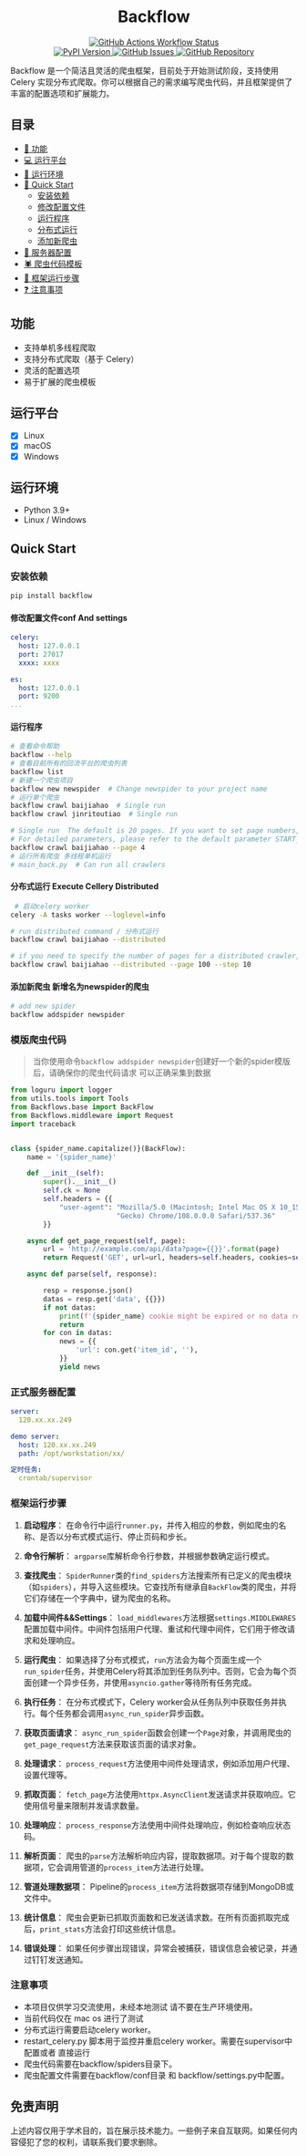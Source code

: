 <div align="center">
    <h1>Backflow</h1>
</div>

<div align="center">
    <a href="https://github.com/redpintings/Flowback">
        <img alt="GitHub Actions Workflow Status" src="https://image.dzplus.dzng.com/2025/01/09/17364137282465.jpg" />
    </a>
</div>

<div align="center">
    <a href="https://pypi.org/project/backflow/">
        <img alt="PyPI Version" src="https://image.dzplus.dzng.com/2024/06/06/17176696807966.jpg" />
    </a>
    <a href="https://github.com/redpintings/Flowback/issues">
        <img alt="GitHub Issues" src="https://image.dzplus.dzng.com/2024/06/06/17176697207099.jpg" />
    </a>
    <a href="https://github.com/redpintings/Flowback">
        <img alt="GitHub Repository" src="https://image.dzplus.dzng.com/2024/06/06/17176697507539.jpg" />
    </a>
</div>

Backflow 是一个简洁且灵活的爬虫框架，目前处于开始测试阶段，支持使用 Celery 实现分布式爬取。你可以根据自己的需求编写爬虫代码，并且框架提供了丰富的配置选项和扩展能力。

## 目录

- [🎯 功能](#功能)
- [💻 运行平台](#运行平台)
- [🔧 运行环境](#运行环境)
- [🏃‍ Quick Start](#quick-start)
    - [安装依赖](#安装依赖)
    - [修改配置文件](#修改配置文件)
    - [运行程序](#运行程序)
    - [分布式运行](#分布式运行)
    - [添加新爬虫](#添加新爬虫)
- [💼 服务器配置](#服务器配置)
- [🕷️ 爬虫代码模板](#爬虫代码模板)
- [👨 框架运行步骤](#框架运行步骤)
- [❓ 注意事项](#注意事项)

## 功能

- 支持单机多线程爬取
- 支持分布式爬取（基于 Celery）
- 灵活的配置选项
- 易于扩展的爬虫模板

## 运行平台

- [x] Linux
- [x] macOS
- [x] Windows

## 运行环境

- Python 3.9+
- Linux / Windows

## Quick Start

### 安装依赖

```bash
pip install backflow
```

#### 修改配置文件conf And settings

```yaml
celery:
  host: 127.0.0.1
  port: 27017
  xxxx: xxxx

es:
  host: 127.0.0.1
  port: 9200
...

```

#### 运行程序

```bash
# 查看命令帮助
backflow --help
# 查看目前所有的回流平台的爬虫列表
backflow list
# 新建一个爬虫项目
backflow new newspider  # Change newspider to your project name
# 运行单个爬虫
backflow crawl baijiahao  # Single run
backflow crawl jinritoutiao  # Single run

# Single run  The default is 20 pages. If you want to set page numbers, use the --page parameter
# For detailed parameters, please refer to the default parameter START_PAGE END_PAGE PAGE_STEP in settings.py
backflow crawl baijiahao --page 4  
# 运行所有爬虫 多线程单机运行
# main_back.py  # Can run all crawlers

```

#### 分布式运行 Execute Cellery Distributed

```bash
 # 启动celery worker
celery -A tasks worker --loglevel=info 

# run distributed command / 分布式运行
backflow crawl baijiahao --distributed

# if you need to specify the number of pages for a distributed crawler, 100 pages, and a step size of 10
backflow crawl baijiahao --distributed --page 100 --step 10

```

#### 添加新爬虫 新增名为newspider的爬虫

```bash
# add new spider
backflow addspider newspider

```


### 模版爬虫代码

  > 当你使用命令`backflow addspider newspider`创建好一个新的spider模版后，请确保你的爬虫代码请求 可以正确采集到数据

```python
from loguru import logger
from utils.tools import Tools
from Backflows.base import BackFlow
from Backflows.middleware import Request
import traceback


class {spider_name.capitalize()}(BackFlow):
    name = '{spider_name}'

    def __init__(self):
        super().__init__()
        self.ck = None
        self.headers = {{
            "user-agent": "Mozilla/5.0 (Macintosh; Intel Mac OS X 10_15_7) AppleWebKit/537.36 (KHTML, like "
                          "Gecko) Chrome/108.0.0.0 Safari/537.36"
        }}

    async def get_page_request(self, page):
        url = 'http://example.com/api/data?page={{}}'.format(page)
        return Request('GET', url=url, headers=self.headers, cookies=self.ck, meta={{'page': page}})

    async def parse(self, response):

        resp = response.json()
        datas = resp.get('data', {{}})
        if not datas:
            print(f'{spider_name} cookie might be expired or no data returned.')
            return
        for con in datas:
            news = {{
                'url': con.get('item_id', ''),
            }}
            yield news

```

### 正式服务器配置

```yaml
server:
  120.xx.xx.249

demo server:
  host: 120.xx.xx.249
  path: /opt/workstation/xx/

定时任务:
  crontab/supervisor

```
### 框架运行步骤


1. **启动程序**：
   在命令行中运行`runner.py`，并传入相应的参数，例如爬虫的名称、是否以分布式模式运行、停止页码和步长。

2. **命令行解析**：
   `argparse`库解析命令行参数，并根据参数确定运行模式。

3. **查找爬虫**：
   `SpiderRunner`类的`find_spiders`方法搜索所有已定义的爬虫模块（如`spiders`），并导入这些模块。它查找所有继承自`BackFlow`类的爬虫，并将它们存储在一个字典中，键为爬虫的名称。

4. **加载中间件&&Settings**：
   `load_middlewares`方法根据`settings.MIDDLEWARES`配置加载中间件。中间件包括用户代理、重试和代理中间件，它们用于修改请求和处理响应。

5. **运行爬虫**：
   如果选择了分布式模式，`run`方法会为每个页面生成一个`run_spider`任务，并使用Celery将其添加到任务队列中。否则，它会为每个页面创建一个异步任务，并使用`asyncio.gather`等待所有任务完成。

6. **执行任务**：
   在分布式模式下，Celery worker会从任务队列中获取任务并执行。每个任务都会调用`async_run_spider`异步函数。

7. **获取页面请求**：
   `async_run_spider`函数会创建一个`Page`对象，并调用爬虫的`get_page_request`方法来获取该页面的请求对象。

8. **处理请求**：
   `process_request`方法使用中间件处理请求，例如添加用户代理、设置代理等。

9. **抓取页面**：
   `fetch_page`方法使用`httpx.AsyncClient`发送请求并获取响应。它使用信号量来限制并发请求数量。

10. **处理响应**：
    `process_response`方法使用中间件处理响应，例如检查响应状态码。

11. **解析页面**：
    爬虫的`parse`方法解析响应内容，提取数据项。对于每个提取的数据项，它会调用管道的`process_item`方法进行处理。

12. **管道处理数据项**：
    Pipeline的`process_item`方法将数据项存储到MongoDB或文件中。

13. **统计信息**：
    爬虫会更新已抓取页面数和已发送请求数。在所有页面抓取完成后，`print_stats`方法会打印这些统计信息。

14. **错误处理**：
    如果任何步骤出现错误，异常会被捕获，错误信息会被记录，并通过钉钉发送通知。



### 注意事项

- 本项目仅供学习交流使用，未经本地测试 请不要在生产环境使用。
- 当前代码仅在 mac os 进行了测试
- 分布式运行需要启动celery worker。
- restart_celery.py 脚本用于监控并重启celery worker。需要在supervisor中配置或者 直接运行
- 爬虫代码需要在backflow/spiders目录下。
- 爬虫配置文件需要在backflow/conf目录 和 backflow/settings.py中配置。


## 免责声明
上述内容仅用于学术目的，旨在展示技术能力。一些例子来自互联网。如果任何内容侵犯了您的权利，请联系我们要求删除。
